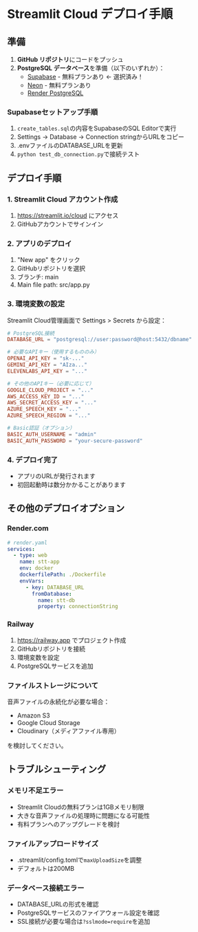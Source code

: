 # Streamlit Cloud デプロイ手順

## 準備

1. **GitHub リポジトリ**にコードをプッシュ
2. **PostgreSQL データベース**を準備（以下のいずれか）：
   - [Supabase](https://supabase.com) - 無料プランあり ← 選択済み！
   - [Neon](https://neon.tech) - 無料プランあり
   - [Render PostgreSQL](https://render.com/docs/databases)

### Supabaseセットアップ手順
1. `create_tables.sql`の内容をSupabaseのSQL Editorで実行
2. Settings → Database → Connection stringからURLをコピー
3. .envファイルのDATABASE_URLを更新
4. `python test_db_connection.py`で接続テスト

## デプロイ手順

### 1. Streamlit Cloud アカウント作成
1. https://streamlit.io/cloud にアクセス
2. GitHubアカウントでサインイン

### 2. アプリのデプロイ
1. "New app" をクリック
2. GitHubリポジトリを選択
3. ブランチ: main
4. Main file path: src/app.py

### 3. 環境変数の設定
Streamlit Cloud管理画面で Settings > Secrets から設定：

```toml
# PostgreSQL接続
DATABASE_URL = "postgresql://user:password@host:5432/dbname"

# 必要なAPIキー（使用するもののみ）
OPENAI_API_KEY = "sk-..."
GEMINI_API_KEY = "AIza..."
ELEVENLABS_API_KEY = "..."

# その他のAPIキー（必要に応じて）
GOOGLE_CLOUD_PROJECT = "..."
AWS_ACCESS_KEY_ID = "..."
AWS_SECRET_ACCESS_KEY = "..."
AZURE_SPEECH_KEY = "..."
AZURE_SPEECH_REGION = "..."

# Basic認証（オプション）
BASIC_AUTH_USERNAME = "admin"
BASIC_AUTH_PASSWORD = "your-secure-password"
```

### 4. デプロイ完了
- アプリのURLが発行されます
- 初回起動時は数分かかることがあります

## その他のデプロイオプション

### Render.com
```yaml
# render.yaml
services:
  - type: web
    name: stt-app
    env: docker
    dockerfilePath: ./Dockerfile
    envVars:
      - key: DATABASE_URL
        fromDatabase:
          name: stt-db
          property: connectionString
```

### Railway
1. https://railway.app でプロジェクト作成
2. GitHubリポジトリを接続
3. 環境変数を設定
4. PostgreSQLサービスを追加

### ファイルストレージについて
音声ファイルの永続化が必要な場合：
- Amazon S3
- Google Cloud Storage
- Cloudinary（メディアファイル専用）

を検討してください。

## トラブルシューティング

### メモリ不足エラー
- Streamlit Cloudの無料プランは1GBメモリ制限
- 大きな音声ファイルの処理時に問題になる可能性
- 有料プランへのアップグレードを検討

### ファイルアップロードサイズ
- .streamlit/config.tomlで`maxUploadSize`を調整
- デフォルトは200MB

### データベース接続エラー
- DATABASE_URLの形式を確認
- PostgreSQLサービスのファイアウォール設定を確認
- SSL接続が必要な場合は`?sslmode=require`を追加